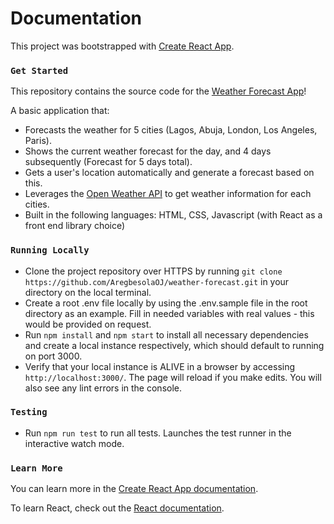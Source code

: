 # Documentation

This project was bootstrapped with [Create React App](https://github.com/facebook/create-react-app).

### `Get Started`

This repository contains the source code for the [Weather Forecast App](https://62c038d6e9286500083f6632--fascinating-gelato-dc35b9.netlify.app/)!

A basic application that:

- Forecasts the weather for 5 cities (Lagos, Abuja, London, Los Angeles, Paris).
- Shows the current weather forecast for the day, and 4 days subsequently (Forecast for 5 days total).
- Gets a user's location automatically and generate a forecast based on this.
- Leverages the [Open Weather API](https://rapidapi.com/community/api/open-weather-map/) to get weather information for each cities.
- Built in the following languages: HTML, CSS, Javascript (with React as a front end library choice)

### `Running Locally`

- Clone the project repository over HTTPS by running `git clone https://github.com/AregbesolaOJ/weather-forecast.git` in your directory on the local terminal.
- Create a root .env file locally by using the .env.sample file in the root directory as an example. Fill in needed variables with real values - this would be provided on request.
- Run `npm install` and `npm start` to install all necessary dependencies and create a local instance respectively, which should default to running on port 3000.
- Verify that your local instance is ALIVE in a browser by accessing `http://localhost:3000/`. The page will reload if you make edits. You will also see any lint errors in the console.

### `Testing`

- Run `npm run test` to run all tests. Launches the test runner in the interactive watch mode.

### `Learn More`

You can learn more in the [Create React App documentation](https://facebook.github.io/create-react-app/docs/getting-started).

To learn React, check out the [React documentation](https://reactjs.org/).
